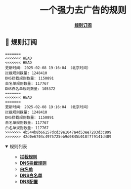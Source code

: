 <div align="center">
<h1 align="center"><br>一个强力去广告的规则</h1>

<h4>
  <a href="#a">规则订阅</a>
</h4>

</div>

<h2 id="a">🎯 规则订阅</h2>

```
=======
<<<<<<< HEAD
<<<<<<< HEAD
更新时间: 2025-02-08 19:16:04 （北京时间）
拦截规则数量: 1248410
DNS拦截规则数量: 1150891
白名单规则数量: 117767
DNS白名单规则数量: 105372
=======
<<<<<<< HEAD
=======
更新时间: 2025-02-08 19:16:04 （北京时间）
拦截规则数量: 1248410
DNS拦截规则数量: 1150891
白名单规则数量: 117767
白名单规则数量: 117767
>>>>>>> 4b544b8b66157dcd39e1047a4d53ee7203d3c899
>>>>>>> 42d0e6704c4975725eb9d0845b018f7f9141d489
``` 
<details open>
<summary>规则列表</summary>
<ul>

- **[拦截规则](https://raw.githubusercontent.com/LINJIANPEI/LinlinDNS/main/rules.txt)**
- **[DNS拦截规则](https://raw.githubusercontent.com/LINJIANPEI/LinlinDNS/main/dns.txt)**
- **[白名单](https://raw.githubusercontent.com/LINJIANPEI/LinlinDNS/main/allow.txt)**
- **[DNS白名单](https://raw.githubusercontent.com/LINJIANPEI/LinlinDNS/main/dnsallow.txt)**
- **[DNS配置](https://raw.githubusercontent.com/LINJIANPEI/LinlinDNS/main/DnsConfiguration.txt)**
</ul>
</details>